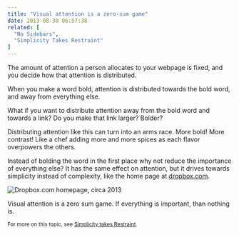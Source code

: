 ```yaml
---
title: "Visual attention is a zero-sum game"
date: 2013-08-30 06:57:38
related: [
  "No Sidebars",
  "Simplicity Takes Restraint"
]
---
```


The amount of attention a person allocates to your webpage is fixed, and you decide how that attention is distributed.

When you make a word bold, attention is distributed towards the bold word, and away from everything else.

What if you want to distribute attention away from the bold word and towards a link? Do you make that link larger? Bolder?

Distributing attention like this can turn into an arms race. More bold! More contrast! Like a chef adding more and more spices as each flavor overpowers the others.

Instead of bolding the word in the first place why not reduce the importance of everything else? It has the same effect on attention, but it drives towards simplicity instead of complexity, like the home page at [dropbox.com](http://dropbox.com).

![Dropbox.com homepage, circa 2013](/assets/images/dropbox-home.png)

Visual attention is a zero sum game. If everything is important, than nothing is.

<small>For more on this topic, see <a href="http://www.bryanbraun.com/2013/07/02/simplicity-takes-restraint/">Simplicity takes Restraint</a>.</small>
